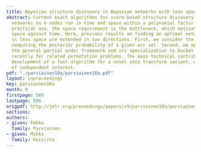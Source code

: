 ```yaml
---
title: Bayesian structure discovery in Bayesian networks with less space
abstract: Current exact algorithms for score-based structure discovery in Bayesian
  networks on n nodes run in time and space within a polynomial factor of 2^n. For
  practical use, the space requirement is the bottleneck, which motivates trading
  space against time. Here, previous results on finding an optimal network structure
  in less space are extended in two directions. First, we consider the problem of
  computing the posterior probability of a given arc set. Second, we operate with
  the general partial order framework and its specialization to bucket orders,  introduced
  recently for related permutation problems. The main technical contribution is the
  development of a fast algorithm for a novel zeta transform variant, which may be
  of independent interest.
pdf: "./parviainen10a/parviainen10a.pdf"
layout: inproceedings
key: parviainen10a
month: 0
firstpage: 589
lastpage: 596
origpdf: http://jmlr.org/proceedings/papers/v9/parviainen10a/parviainen10a.pdf
sections: 
authors:
- given: Pekka
  family: Parviainen
- given: Mikko
  family: Koivisto
---
```

